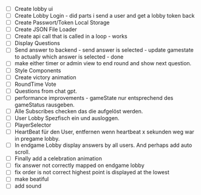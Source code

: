 - [ ] Create lobby ui
- [ ] Create Lobby Login - did parts i send a user and get a lobby token back
- [ ] Create Passwort/Token Local Storage
- [ ] Create JSON File Loader
- [ ] Create api call that is called in a loop - works
- [ ] Display Questions
- [ ] Send answer to backend - send answer is selected - update gamestate to actually which answer is selected - done
- [ ] make either timer or admin view to end round and show next question.
- [ ] Style Components
- [ ] Create victory animation
- [ ] RoundTime Vote
- [ ] Questions from chat gpt.
- [ ] performance improvements - gameState nur entsprechend des gameStatus rausgeben.
- [ ] Alle Subscribes checken das die aufgelöst werden.
- [ ] User Lobby Spezfisch ein und ausloggen.
- [ ] PlayerSelector
- [ ] HeartBeat für den User, entfernen wenn heartbeat x sekunden weg war in pregame lobby.
- [ ] In endgame Lobby display answers by all users. And perhaps add auto scroll.
- [ ] Finally add a celebration animation
- [ ] fix answer not correctly mapped on endgame lobby
- [ ] fix order is not correct highest point is displayed at the lowest
- [ ] make beatiful
- [ ] add sound